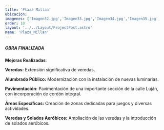 ```yaml
---
title: 'Plaza Millan'
ubicacion: 
imagenes: ['Imagen32.jpg','Imagen33.jpg','Imagen34.jpg','Imagen35.jpg','Imagen36.jpg','Imagen37.jpg','Imagen38.jpg']
order: 10
layout: '../../Layout/ProjectPost.astro'
name: 'Plaza_Millan'
---
```

##### **OBRA FINALIZADA**
**Mejoras Realizadas**:

**Veredas:** Extensión significativa de veredas.

**Alumbrado Público:** Modernización con la instalación de nuevas luminarias.

**Pavimentación:** Pavimentación de una importante sección de la calle Luján, con incorporación de cordón integral.

**Áreas Específicas:** Creación de zonas dedicadas para juegos y diversas actividades.

**Veredas y Solados Aeróbicos:** Ampliación de las veredas y la introducción de solados aeróbicos.
